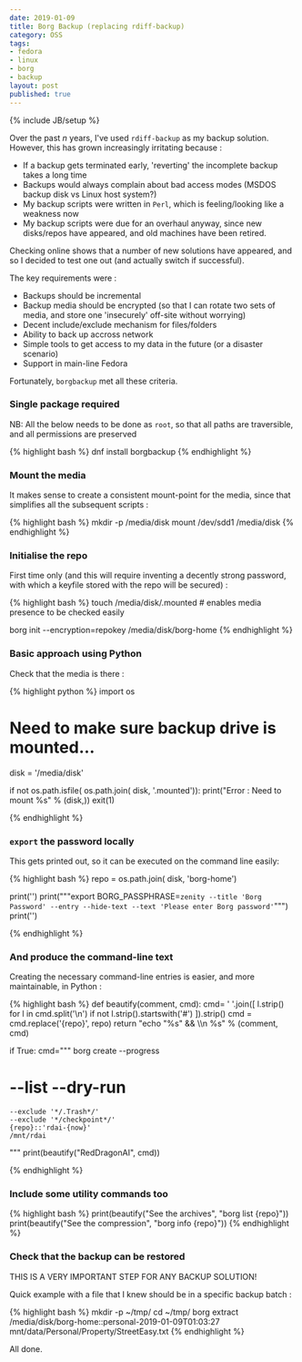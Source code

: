 ```yaml
---
date: 2019-01-09
title: Borg Backup (replacing rdiff-backup)
category: OSS
tags:
- fedora
- linux
- borg
- backup
layout: post
published: true
---
```

{% include JB/setup %}

Over the past *n* years, I've used ```rdiff-backup``` as my backup solution.  However,
this has grown increasingly irritating because : 

*   If a backup gets terminated early, 'reverting' the incomplete backup takes a long time
*   Backups would always complain about bad access modes (MSDOS backup disk vs Linux host system?)
*   My backup scripts were written in ```Perl```, which is feeling/looking like a weakness now
*   My backup scripts were due for an overhaul anyway, since new disks/repos have appeared, and old machines have been retired.

Checking online shows that a number of new solutions have appeared, and so I decided 
to test one out (and actually switch if successful).  

The key requirements were :

*   Backups should be incremental
*   Backup media should be encrypted (so that I can rotate two sets of media, and store one 'insecurely' off-site without worrying)
*   Decent include/exclude mechanism for files/folders
*   Ability to back up accross network
*   Simple tools to get access to my data in the future (or a disaster scenario)
*   Support in main-line Fedora

Fortunately, ```borgbackup``` met all these criteria.


### Single package required

NB:  All the below needs to be done as ```root```, so that all paths are traversible, and all permissions are preserved

{% highlight bash %}
dnf install borgbackup
{% endhighlight %}


### Mount the media

It makes sense to create a consistent mount-point for the media, since that simplifies all the subsequent scripts :

{% highlight bash %}
mkdir -p /media/disk
mount /dev/sdd1 /media/disk
{% endhighlight %}

### Initialise the repo

First time only (and this will require inventing a decently strong password, with which a keyfile stored with the repo will be secured) :

{% highlight bash %}
touch /media/disk/.mounted # enables media presence to be checked easily

borg init --encryption=repokey /media/disk/borg-home
{% endhighlight %}


### Basic approach using Python

Check that the media is there :

{% highlight python %}
import os

# Need to make sure backup drive is mounted...
disk = '/media/disk'

if not os.path.isfile( os.path.join( disk, '.mounted')):
  print("Error : Need to mount %s" % (disk,))
  exit(1)

{% endhighlight %}


### ```export``` the password locally

This gets printed out, so it can be executed on the command line easily:

{% highlight bash %}
repo = os.path.join( disk, 'borg-home')

print('')
print("""export BORG_PASSPHRASE=`zenity --title 'Borg Password' --entry --hide-text --text 'Please enter Borg password'`""")
print('')

{% endhighlight %}


### And produce the command-line text

Creating the necessary command-line entries is easier, and more maintainable, in Python :

{% highlight bash %}
def beautify(comment, cmd):
  cmd= ' '.join([ l.strip() for l in cmd.split('\n') if not l.strip().startswith('#') ]).strip()
  cmd = cmd.replace('{repo}', repo)
  return "echo \"%s\" && \\\n  %s" % (comment, cmd)

if True:
  cmd="""
  borg create 
    --progress
#   --list --dry-run
    --exclude '*/.Trash*/'    
    --exclude '*/checkpoint*/'    
    {repo}::'rdai-{now}'
    /mnt/rdai
  """
  print(beautify("RedDragonAI", cmd))

{% endhighlight %}


### Include some utility commands too

{% highlight bash %}
print(beautify("See the archives", "borg list {repo}"))
print(beautify("See the compression", "borg info {repo}"))
{% endhighlight %}


### Check that the backup can be restored

THIS IS A VERY IMPORTANT STEP FOR ANY BACKUP SOLUTION!

Quick example with a file that I knew should be in a specific backup batch :

{% highlight bash %}
mkdir -p ~/tmp/
cd ~/tmp/
borg extract  /media/disk/borg-home::personal-2019-01-09T01:03:27 mnt/data/Personal/Property/StreetEasy.txt
{% endhighlight %}


All done.


